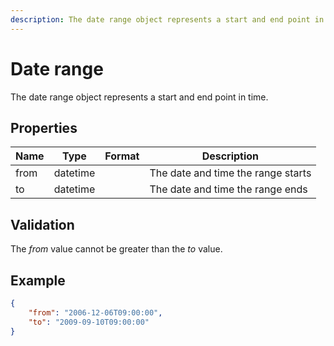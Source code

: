 ```yaml
---
description: The date range object represents a start and end point in time.
---
```

# Date range

The date range object represents a start and end point in time.

## Properties

| Name | Type     | Format | Description                         |
|------|----------|--------|-------------------------------------|
| from | datetime |        | The date and time the range starts  |
| to   | datetime |        | The date and time the range ends    |

## Validation

The *from* value cannot be greater than the *to* value.

## Example

```json
{
    "from": "2006-12-06T09:00:00",
    "to": "2009-09-10T09:00:00"
}
```
